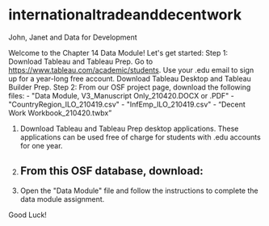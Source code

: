 # internationaltradeanddecentwork
John, Janet and Data for Development

Welcome to the Chapter 14 Data Module! Let's get started: 
    Step 1: Download Tableau and Tableau Prep. 
        Go to https://www.tableau.com/academic/students. 
        Use your .edu email to sign up for a year-long free account. 
        Download Tableau Desktop and Tableau Builder Prep. 
    Step 2: From our OSF project page, download the following files: 
        - "Data Module, V3_Manuscript Only_210420.DOCX or .PDF"
        - "CountryRegion_ILO_210419.csv"
        - "InfEmp_ILO_210419.csv"
        - “Decent Work Workbook_210420.twbx”
    

1. Download Tableau and Tableau Prep desktop applications. These applications can be used free of charge for students with .edu accounts for one year.
2. From this OSF database, download:
    - 
3. Open the "Data Module" file and follow the instructions to complete the data module assignment.

Good Luck!